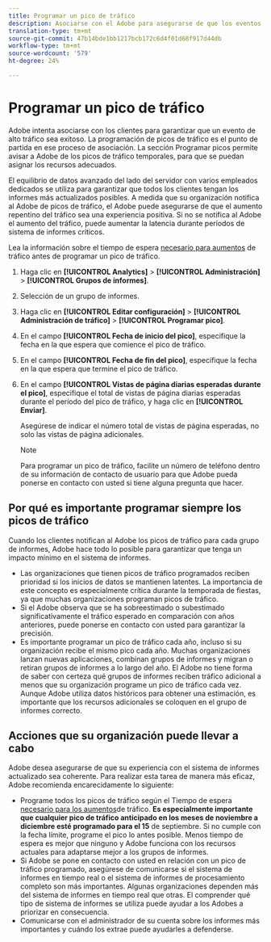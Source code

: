 ```yaml
---
title: Programar un pico de tráfico
description: Asociarse con el Adobe para asegurarse de que los eventos de alto tráfico no experimenten latencia.
translation-type: tm+mt
source-git-commit: 47b14bde1bb1217bcb172c6d4f01d68f917d44db
workflow-type: tm+mt
source-wordcount: '579'
ht-degree: 24%

---
```



# Programar un pico de tráfico

Adobe intenta asociarse con los clientes para garantizar que un evento de alto tráfico sea exitoso. La programación de picos de tráfico es el punto de partida en ese proceso de asociación. La sección Programar picos permite avisar a Adobe de los picos de tráfico temporales, para que se puedan asignar los recursos adecuados.

El equilibrio de datos avanzado del lado del servidor con varios empleados dedicados se utiliza para garantizar que todos los clientes tengan los informes más actualizados posibles. A medida que su organización notifica al Adobe de picos de tráfico, el Adobe puede asegurarse de que el aumento repentino del tráfico sea una experiencia positiva. Si no se notifica al Adobe el aumento del tráfico, puede aumentar la latencia durante períodos de sistema de informes críticos.

Lea la información sobre el tiempo de espera [necesario para aumentos](/help/admin/c-traffic-management/traffic-lead-time.md) de tráfico antes de programar un pico de tráfico.

1. Haga clic en **[!UICONTROL Analytics]** > **[!UICONTROL Administración]** > **[!UICONTROL Grupos de informes]**.
1. Selección de un grupo de informes.
1. Haga clic en **[!UICONTROL Editar configuración]** > **[!UICONTROL Administración de tráfico]** > **[!UICONTROL Programar pico]**.
1. En el campo **[!UICONTROL Fecha de inicio del pico]**, especifique la fecha en la que espera que comience el pico de tráfico.
1. En el campo **[!UICONTROL Fecha de fin del pico]**, especifique la fecha en la que espera que termine el pico de tráfico.
1. En el campo **[!UICONTROL Vistas de página diarias esperadas durante el pico]**, especifique el total de vistas de página diarias esperadas durante el período del pico de tráfico, y haga clic en **[!UICONTROL Enviar]**.

   Asegúrese de indicar el número total de vistas de página esperadas, no solo las vistas de página adicionales.

   >[!NOTE]
   >
   >Para programar un pico de tráfico, facilite un número de teléfono dentro de su información de contacto de usuario para que Adobe pueda ponerse en contacto con usted si tiene alguna pregunta que hacer.

## Por qué es importante programar siempre los picos de tráfico

Cuando los clientes notifican al Adobe los picos de tráfico para cada grupo de informes, Adobe hace todo lo posible para garantizar que tenga un impacto mínimo en el sistema de informes.

* Las organizaciones que tienen picos de tráfico programados reciben prioridad si los inicios de datos se mantienen latentes. La importancia de este concepto es especialmente crítica durante la temporada de fiestas, ya que muchas organizaciones programan picos de tráfico.
* Si el Adobe observa que se ha sobreestimado o subestimado significativamente el tráfico esperado en comparación con años anteriores, puede ponerse en contacto con usted para garantizar la precisión.
* Es importante programar un pico de tráfico cada año, incluso si su organización recibe el mismo pico cada año. Muchas organizaciones lanzan nuevas aplicaciones, combinan grupos de informes y migran o retiran grupos de informes a lo largo del año. El Adobe no tiene forma de saber con certeza qué grupos de informes reciben tráfico adicional a menos que su organización programe un pico de tráfico cada vez. Aunque Adobe utiliza datos históricos para obtener una estimación, es importante que los recursos adicionales se coloquen en el grupo de informes correcto.

## Acciones que su organización puede llevar a cabo

Adobe desea asegurarse de que su experiencia con el sistema de informes actualizado sea coherente. Para realizar esta tarea de manera más eficaz, Adobe recomienda encarecidamente lo siguiente:

* Programe todos los picos de tráfico según el Tiempo de espera [necesario para los aumentos](traffic-lead-time.md)de tráfico. **Es especialmente importante que cualquier pico de tráfico anticipado en los meses de noviembre a diciembre esté programado para el 15** de septiembre. Si no cumple con la fecha límite, programe el pico lo antes posible. Menos tiempo de espera es mejor que ninguno y Adobe funciona con los recursos actuales para adaptarse mejor a los grupos de informes.
* Si Adobe se pone en contacto con usted en relación con un pico de tráfico programado, asegúrese de comunicarse si el sistema de informes en tiempo real o el sistema de informes de procesamiento completo son más importantes. Algunas organizaciones dependen más del sistema de informes en tiempo real que otras. El comprender qué tipo de sistema de informes se utiliza puede ayudar a los Adobes a priorizar en consecuencia.
* Comunicarse con el administrador de su cuenta sobre los informes más importantes y cuándo los extrae puede ayudarles a defenderse.
